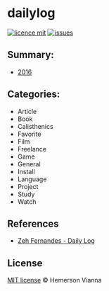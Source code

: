 # dailylog

[![licence mit](https://img.shields.io/badge/license-MIT-blue.svg?style=flat-square)](http://hemersonvianna.mit-license.org/)
[![issues](https://img.shields.io/github/issues/hemersonvianna/dailylog.svg?style=flat-square)](https://github.com/hemersonvianna/dailylog/issues)

## Summary:
  - [2016](2016/)
  
## Categories:
  - Article
  - Book
  - Calisthenics
  - Favorite
  - Film
  - Freelance
  - Game
  - General
  - Install
  - Language
  - Project
  - Study
  - Watch

## References

  - [Zeh Fernandes - Daily Log](https://github.com/zehfernandes/dailylog)

## License

[MIT license](http://hemersonvianna.mit-license.org/) © Hemerson Vianna
